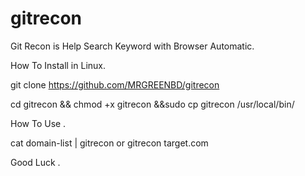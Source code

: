 # gitrecon
Git Recon is Help Search Keyword with Browser Automatic.

How To Install in Linux.

git clone https://github.com/MRGREENBD/gitrecon

cd gitrecon && chmod +x gitrecon &&sudo cp gitrecon /usr/local/bin/

How To Use .

cat domain-list | gitrecon
or 
gitrecon target.com

Good Luck .
